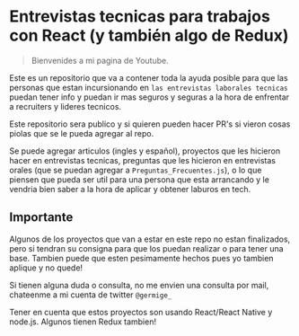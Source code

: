 # Entrevistas tecnicas para trabajos con React (y también algo de Redux)

> Bienvenides a mi pagina de Youtube.

Este es un repositorio que va a contener toda la ayuda posible para que las personas que estan incursionando en `las entrevistas laborales tecnicas` puedan tener info y puedan ir mas seguros y seguras a la hora de enfrentar a recruiters y lideres tecnicos.

Este repositorio sera publico y si quieren pueden hacer PR's si vieron cosas piolas que se le pueda agregar al repo. 

Se puede agregar articulos (ingles y español), proyectos que les hicieron hacer en entrevistas tecnicas, preguntas que les hicieron en entrevistas orales (que se puedan agregar a `Preguntas_Frecuentes.js`), o lo que piensen que pueda ser util para una persona que esta arrancando y le vendria bien saber a la hora de aplicar y obtener laburos en tech.

## Importante

Algunos de los proyectos que van a estar en este repo no estan finalizados, pero si tendran su consigna para que los puedan realizar o para tener una base. Tambien puede que esten pesimamente hechos pues yo tambien aplique y no quede!

Si tienen alguna duda o consulta, no me envien una consulta por mail, chateenme a mi cuenta de twitter `@germige_`

Tener en cuenta que estos proyectos son usando React/React Native y node.js. Algunos tienen Redux tambien!
